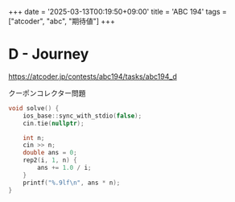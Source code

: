 +++
date = '2025-03-13T00:19:50+09:00'
title = 'ABC 194'
tags = ["atcoder", "abc", "期待値"]
+++

# D - Journey

<https://atcoder.jp/contests/abc194/tasks/abc194_d>

クーポンコレクター問題

```cpp
void solve() {
    ios_base::sync_with_stdio(false);
    cin.tie(nullptr);

    int n;
    cin >> n;
    double ans = 0;
    rep2(i, 1, n) {
        ans += 1.0 / i;
    }
    printf("%.9lf\n", ans * n);
}
```
